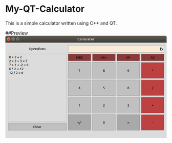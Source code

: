 # My-QT-Calculator
This is a simple calculator written using C++ and QT.

##Preview
![alt text](https://github.com/ruxandramatei/My-QT-Calculator/blob/master/CalculatorPreview.png)
